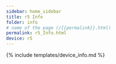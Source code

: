 ```yaml
---
sidebar: home_sidebar
title: r5 Info
folder: info
# name of the page (/{{permalink}}.html)
permalink: r5_Info.html
device: r5
---
```

{% include templates/device_info.md %}

